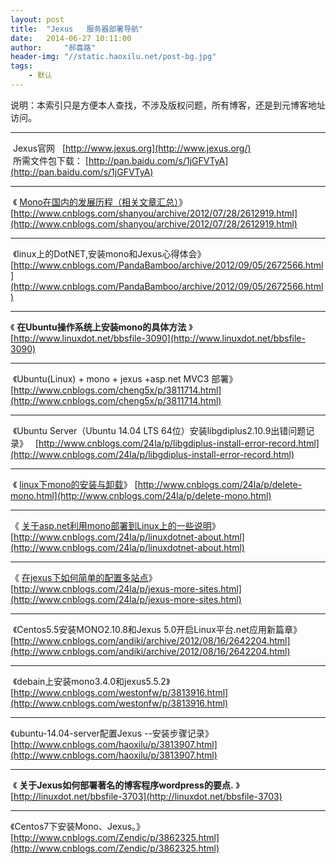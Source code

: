 ```yaml
---
layout: post
title:  "Jexus   服务器部署导航"
date:   2014-06-27 10:11:00
author:     "郝喜路"
header-img: "//static.haoxilu.net/post-bg.jpg"
tags:
    - 默认
---
```

说明：本索引只是方便本人查找，不涉及版权问题，所有博客，还是到元博客地址访问。

* * *

&nbsp;Jexus官网 &nbsp; [http://www.jexus.org](http://www.jexus.org/)&nbsp; &nbsp; &nbsp; &nbsp; &nbsp; &nbsp; &nbsp; &nbsp; &nbsp; &nbsp; &nbsp; &nbsp; &nbsp; &nbsp;所需文件包下载： [http://pan.baidu.com/s/1jGFVTyA](http://pan.baidu.com/s/1jGFVTyA)

* * *

&nbsp;《 [Mono在国内的发展历程（相关文章汇总）](http://www.cnblogs.com/shanyou/archive/2012/07/28/2612919.html)》 &nbsp; [http://www.cnblogs.com/shanyou/archive/2012/07/28/2612919.html](http://www.cnblogs.com/shanyou/archive/2012/07/28/2612919.html)

* * *

&nbsp;《linux上的DotNET,安装mono和Jexus心得体会》 &nbsp; [http://www.cnblogs.com/PandaBamboo/archive/2012/09/05/2672566.html](http://www.cnblogs.com/PandaBamboo/archive/2012/09/05/2672566.html)

* * *

《 **在Ubuntu操作系统上安装mono的具体方法** 》 &nbsp; [http://www.linuxdot.net/bbsfile-3090](http://www.linuxdot.net/bbsfile-3090)

* * *

&nbsp;《Ubuntu(Linux) + mono + jexus +asp.net MVC3 部署》 &nbsp; [http://www.cnblogs.com/cheng5x/p/3811714.html](http://www.cnblogs.com/cheng5x/p/3811714.html)

* * *

&nbsp;《Ubuntu Server（Ubuntu 14.04 LTS 64位）安装libgdiplus2.10.9出错问题记录》 &nbsp; [http://www.cnblogs.com/24la/p/libgdiplus-install-error-record.html](http://www.cnblogs.com/24la/p/libgdiplus-install-error-record.html)

* * *

&nbsp;《 [linux下mono的安装与卸载](http://www.cnblogs.com/24la/p/delete-mono.html)》 [http://www.cnblogs.com/24la/p/delete-mono.html](http://www.cnblogs.com/24la/p/delete-mono.html)

* * *

《 [关于asp.net利用mono部署到Linux上的一些说明](http://www.cnblogs.com/24la/p/linuxdotnet-about.html)》 &nbsp; [http://www.cnblogs.com/24la/p/linuxdotnet-about.html](http://www.cnblogs.com/24la/p/linuxdotnet-about.html)

* * *

《 [在jexus下如何简单的配置多站点](http://www.cnblogs.com/24la/p/jexus-more-sites.html)》 &nbsp; [http://www.cnblogs.com/24la/p/jexus-more-sites.html](http://www.cnblogs.com/24la/p/jexus-more-sites.html)

* * *

&nbsp;《Centos5.5安装MONO2.10.8和Jexus 5.0开启Linux平台.net应用新篇章》&nbsp; [http://www.cnblogs.com/andiki/archive/2012/08/16/2642204.html](http://www.cnblogs.com/andiki/archive/2012/08/16/2642204.html)

* * *

&nbsp;《debain上安装mono3.4.0和jexus5.5.2》 &nbsp; [http://www.cnblogs.com/westonfw/p/3813916.html](http://www.cnblogs.com/westonfw/p/3813916.html)

* * *

《ubuntu-14.04-server配置Jexus --安装步骤记录》&nbsp; [http://www.cnblogs.com/haoxilu/p/3813907.html](http://www.cnblogs.com/haoxilu/p/3813907.html)

* * *

&nbsp;《 **关于Jexus如何部署著名的博客程序wordpress的要点.** 》 &nbsp; [http://linuxdot.net/bbsfile-3703](http://linuxdot.net/bbsfile-3703)

* * *

《Centos7下安装Mono、Jexus。》 [http://www.cnblogs.com/Zendic/p/3862325.html](http://www.cnblogs.com/Zendic/p/3862325.html)

